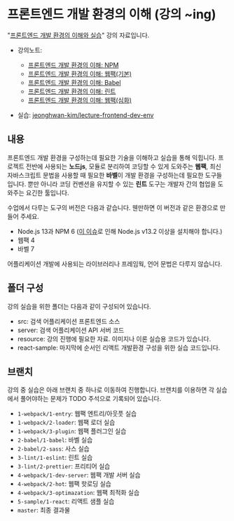 # 프론트엔드 개발 환경의 이해 (강의 ~ing)

"[프론트엔드 개발 환경의 이해와 실습](https://www.inflearn.com/course/프론트엔드-개발환경)" 강의 자료입니다.

- 강의노트: 
  - [프론트엔드 개발 환경의 이해: NPM](http://jeonghwan-kim.github.io/series/2019/12/09/frontend-dev-env-npm.html)
  - [프론트엔드 개발 환경의 이해: 웹팩(기본)](http://jeonghwan-kim.github.io/series/2019/12/10/frontend-dev-env-webpack-basic.html)
  - [프론트엔드 개발 환경의 이해: Babel](http://jeonghwan-kim.github.io/series/2019/12/22/frontend-dev-env-babel.html)
  - [프론트엔드 개발 환경의 이해: 린트](http://jeonghwan-kim.github.io/series/2019/12/30/frontend-dev-env-lint.html)
  - [프론트엔드 개발 환경의 이해: 웹팩(심화)](http://jeonghwan-kim.github.io/series/2020/01/02/frontend-dev-env-webpack-intermediate.html)

- 실습: [jeonghwan-kim/lecture-frontend-dev-env](https://github.com/jeonghwan-kim/lecture-frontend-dev-env)


## 내용 

프론트엔드 개발 환경을 구성하는데 필요한 기술을 이해하고 실습을 통해 익힙니다. 
프로젝트 전반에 사용되는 **노드js**, 모듈로 분리하여 코딩할 수 있게 도와주는 **웹팩**, 최신 자바스크립트 문법을 
사용할 때 필요한 **바벨**이 개발 환경을 구성하는데 필요한 도구들 입니다. 
뿐만 아니라 코딩 컨벤션을 유지할 수 있는 **린트** 도구는 개발자 간의 협업을 도와주는 요긴한 툴입니다.

수업에서 다루는 도구의 버전은 다음과 같습니다. 웬만하면 이 버전과 같은 환경으로 만들어 주세요.

- Node.js 13과 NPM 6 ([이 이슈](https://github.com/babel/babel/pull/11006)로 인해 Node.js v13.2 이상을 설치해야 합니다.)
- 웹팩 4
- 바벨 7

어플리케이션 개발에 사용되는 라이브러리나 프레임웍, 언어 문법은 다루지 않습니다. 


## 폴더 구성

강의 실습을 위한 폴더는 다음과 같이 구성되어 있습니다.

- src: 검색 어플리케이션 프론트엔드 소스
- server: 검색 어플리케이션 API 서버 코드 
- resource: 강의 진행에 필요한 자료. 이미지나 이론 실습용 코드가 있습니다.
- react-sample: 마지막에 순서인 리액트 개발환경 구성을 위한 실습 코드입니다.


## 브랜치

강의 중 실습은 아래 브랜치 중 하나로 이동하여 진행합니다.
브랜치를 이용하면 각 실습에서 풀어야하는 문제가 TODO 주석으로 기록되어 있습니다. 

- `1-webpack/1-entry`: 웹팩 엔트리/아웃풋 실습
- `1-webpack/2-loader`: 웹팩 로더 실습
- `1-webpack/3-plugin`: 웹팩 플러그인 실습
- `2-babel/1-babel`: 바벨 실습
- `2-babel/2-sass`: 사스 실습
- `3-lint/1-eslint`: 린트 실습
- `3-lint/2-prettier`: 프리티어 실습
- `4-webpack/1-dev-server`: 웹팩 개발 서버 실습
- `4-webpack/2-hot`: 웹팩 핫로딩 실습
- `4-webpack/3-optimazation`: 웹팩 최적화 실습
- `5-sample/1-react`: 리액트 샘플 실습
- `master`: 최종 결과물 
